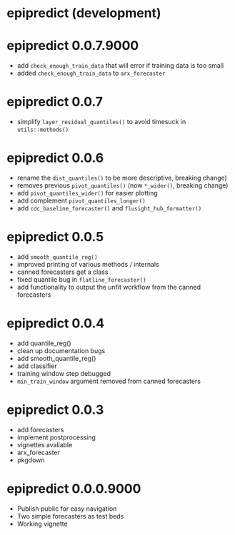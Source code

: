 # epipredict (development)

# epipredict 0.0.7.9000

-   add `check_enough_train_data` that will error if training data is too small
-   added `check_enough_train_data` to `arx_forecaster`

# epipredict 0.0.7

-   simplify `layer_residual_quantiles()` to avoid timesuck in `utils::methods()`

# epipredict 0.0.6

-   rename the `dist_quantiles()` to be more descriptive, breaking change)
-   removes previous `pivot_quantiles()` (now `*_wider()`, breaking change)
-   add `pivot_quantiles_wider()` for easier plotting
-   add complement `pivot_quantiles_longer()`
-   add `cdc_baseline_forecaster()` and `flusight_hub_formatter()`

# epipredict 0.0.5

-   add `smooth_quantile_reg()`
-   improved printing of various methods / internals
-   canned forecasters get a class
-   fixed quantile bug in `flatline_forecaster()`
-   add functionality to output the unfit workflow from the canned forecasters

# epipredict 0.0.4

-   add quantile_reg()
-   clean up documentation bugs
-   add smooth_quantile_reg()
-   add classifier
-   training window step debugged
-   `min_train_window` argument removed from canned forecasters

# epipredict 0.0.3

-   add forecasters
-   implement postprocessing
-   vignettes avaliable
-   arx_forecaster
-   pkgdown

# epipredict 0.0.0.9000

-   Publish public for easy navigation
-   Two simple forecasters as test beds
-   Working vignette

